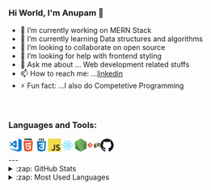 ### Hi World, I'm Anupam 👋

<!-- <img align="right" alt="GIF" src="https://www.google.com/url?sa=i&url=https%3A%2F%2Fwww.pinterest.com%2Fpin%2F361836151305783020%2F&psig=AOvVaw3nBxma0_3RNy8WaHfjJtE3&ust=1622527798641000&source=images&cd=vfe&ved=0CAIQjRxqFwoTCOjfjMWh8_ACFQAAAAAdAAAAABAd?raw=true" width="500" height="320" /> -->


- 🔭 I’m currently working on MERN Stack
- 🌱 I’m currently learning Data structures and algorithms
- 👯 I’m looking to collaborate on open source
- 🤔 I’m looking for help with frontend styling
- 💬 Ask me about ... Web development related stuffs
- 📫 How to reach me: ...[linkedin](https://www.linkedin.com/in/anupam-agarwal-b83673188)
- ⚡ Fun fact: ...I also do Competetive Programming

<br />

### Languages and Tools:

<img align="left" alt="Visual Studio Code" width="26px" src="https://raw.githubusercontent.com/github/explore/80688e429a7d4ef2fca1e82350fe8e3517d3494d/topics/visual-studio-code/visual-studio-code.png" />
<img align="left" alt="HTML5" width="26px" src="https://raw.githubusercontent.com/github/explore/80688e429a7d4ef2fca1e82350fe8e3517d3494d/topics/html/html.png" />
<img align="left" alt="CSS3" width="26px" src="https://raw.githubusercontent.com/github/explore/80688e429a7d4ef2fca1e82350fe8e3517d3494d/topics/css/css.png" />
<img align="left" alt="JavaScript" width="26px" src="https://raw.githubusercontent.com/github/explore/80688e429a7d4ef2fca1e82350fe8e3517d3494d/topics/javascript/javascript.png" />
<img align="left" alt="React" width="26px" src="https://raw.githubusercontent.com/github/explore/80688e429a7d4ef2fca1e82350fe8e3517d3494d/topics/react/react.png" />
<img align="left" alt="Node.js" width="26px" src="https://raw.githubusercontent.com/github/explore/80688e429a7d4ef2fca1e82350fe8e3517d3494d/topics/nodejs/nodejs.png" />
<img align="left" alt="Git" width="26px" src="https://raw.githubusercontent.com/github/explore/80688e429a7d4ef2fca1e82350fe8e3517d3494d/topics/git/git.png" />
<img align="left" alt="GitHub" width="26px" src="https://raw.githubusercontent.com/github/explore/78df643247d429f6cc873026c0622819ad797942/topics/github/github.png" />


<br />
<br />
---

<details>
  <summary>:zap: GitHub Stats</summary>

  <img align="left" alt="Anna's GitHub Stats" src="https://github-readme-stats.vercel.app/api?username=anupam227&show_icons=true&hide_border=true" />

</details>

<details>
  <summary>:zap: Most Used Languages</summary>

<img align="left" alt="Anna's GitHub Top Languages" src="https://github-readme-stats.vercel.app/api/top-langs/?username=anupam227" />

</details>
